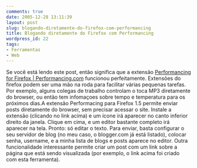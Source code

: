 ```yaml
---
comments: true
date: 2005-12-28 13:11:39
layout: post
slug: blogando-diretamente-do-firefox-com-performancing
title: Blogando diretamente do Firefox com Performancing
wordpress_id: 22
tags:
- Ferramentas
- Web
---
```


Se você está lendo este post, então significa que a extensão [Performancing for Firefox | Performancing.com](http://performancing.com/firefox) funcionou perfeitamente. Extensões do firefox podem ser uma mão na roda para facilitar várias pequenas tarefas. Por exemplo, alguns colegas de trabalho controlam o toca MP3 diretamente do browser, ou então tem infomaçoes sobre tempo e temperatura para os próximos dias.A extensão Performacing para Firefox 1.5 permite enviar posts diretamente do browser, sem precisar acessar o site. Instale a extensão (clicando no link acima) e um ícone irá aparecer no canto inferior direito da janela. Clique em cima, e um editor bastante completo irá aparecer na tela. Pronto: só editar o texto. Para enviar, basta configurar o seu servidor de blog (no meu caso, o blogger.com já está listado), colocar senha, username, e a minha lista de blogs e posts aparece no editor. Outra funcionalidade interessante permite criar um post com um link sobre a página que está sendo visualizada (por exemplo, o link acima foi criado com esta ferramenta).


> 
